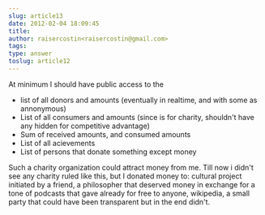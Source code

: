 ```yaml
---
slug: article13
date: 2012-02-04 18:09:45
title: 
author: raisercostin<raisercostin@gmail.com>
tags: 
type: answer
toslug: article12
---
```

<p>At minimum I should have public access to the<br>
</p>
<ul>
<li>list of all donors and amounts (eventually in realtime, and with some as annonymous)</li>
<li>List of all consumers and amounts (since is for charity, shouldn't have any hidden for competitive advantage)</li>
<li>Sum of received amounts, and consumed amounts</li>
<li>List of all acievements</li>
<li>List of persons that donate something except money</li>
</ul>
<p>Such a charity organization could attract money from me.
Till now i didn't see any charity ruled like this, but I donated money to: cultural project initiated by a friend, a philosopher that deserved money in exchange for a tone of podcasts that gave already for free to anyone, wikipedia, a small party that could have been transparent but in the end didn't.</p>
